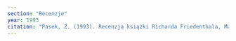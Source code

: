 ```yaml
---
section: "Recenzje"
year: 1993
citation: "Pasek, Z. (1993). Recenzja książki Richarda Friedenthala, Marcin Luter. ZNAK, 455, 190-194."
---
```

